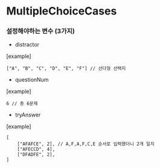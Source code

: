 # MultipleChoiceCases

### 설정해야하는 변수 (3가지)

- distractor

[example]
```
["A", "B", "C", "D", "E", "F"] // 선다형 선택지
```

- questionNum

[example]
```
6 // 총 6문제
```

- tryAnswer

[example]
```
[
    ["AFAFCE", 2], // A,F,A,F,C,E 순서로 입력했더니 2개 일치
    ["AFECCD", 4],
    ["DFADFE", 2],
]
```